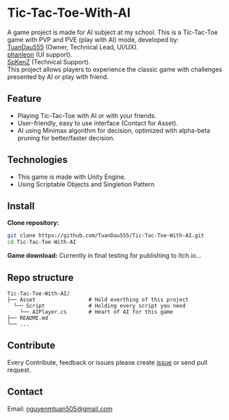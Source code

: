 # Tic-Tac-Toe-With-AI
A game project is made for AI subject at my school. This is a Tic-Tac-Toe game with PVP and PVE (play with AI) mode, developed by: <br>
[TuanDau555](https://github.com/TuanDau555) (Owner, Technical Lead, UI/UX). <br>
[phanleon](https://github.com/phanleon) (UI support). <br>
[SpKenZ](https://github.com/SpKenZ) (Technical Support). <br>
This project allows players to experience the classic game with challenges presented by AI or play with friend.

## Feature 
- Playing Tic-Tac-Toe with AI or with your friends.
- User-friendly, easy to use interface (Contact for Asset).
- AI using Minimax algorithm for decision, optimized with alpha-beta pruning for better/faster decision.

## Technologies
- This game is made with Unity Engine.
- Using Scriptable Objects and Singletion Pattern

## Install
**Clone repository:**
   ```bash
   git clone https://github.com/TuanDau555/Tic-Tac-Toe-With-AI.git
   cd Tic-Tac-Toe-With-AI
   ```
**Game download:**
Currently in final testing for publishing to Itch.io...
## Repo structure

```
Tic-Tac-Toe-With-AI/
├── Asset                 # Hold everthing of this project
  └── Script              # Holding every script you need
    └── AIPlayer.cs       # Heart of AI for this game
├── README.md
└── ...
```

## Contribute

Every Contribute, feedback or issues please create [issue](https://github.com/TuanDau555/Tic-Tac-Toe-With-AI/issues) or send pull request.

## Contact
Email: nguyenmtuan505@gmail.com
